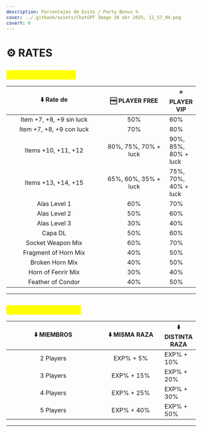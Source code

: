 ```yaml
---
description: Porcentajes de Exito / Party Bonus %
cover: ../.gitbook/assets/ChatGPT Image 26 abr 2025, 11_57_04.png
coverY: 0
---
```


# ⚙️ RATES

## <mark style="color:yellow;">MAQUINA CHAOS</mark>

<table><thead><tr><th width="329" align="center">⬇️ Rate de</th><th width="207" align="center">🆓 PLAYER FREE</th><th>⭐ PLAYER VIP</th></tr></thead><tbody><tr><td align="center">Item +7, +8, +9 sin luck</td><td align="center">50%</td><td>60%</td></tr><tr><td align="center">Item +7, +8, +9 con luck</td><td align="center">70%</td><td>80%</td></tr><tr><td align="center">Items +10, +11, +12</td><td align="center">80%, 75%, 70% + luck</td><td>90%, 85%, 80% + luck</td></tr><tr><td align="center">Items +13, +14, +15</td><td align="center">65%, 60%, 35% + luck</td><td>75%, 70%, 40% + luck</td></tr><tr><td align="center">Alas Level 1</td><td align="center">60%</td><td>70%</td></tr><tr><td align="center">Alas Level 2</td><td align="center">50%</td><td>60%</td></tr><tr><td align="center">Alas Level 3</td><td align="center">30%</td><td>40%</td></tr><tr><td align="center">Capa DL</td><td align="center">50%</td><td>60%</td></tr><tr><td align="center">Socket Weapon Mix</td><td align="center">60%</td><td>70%</td></tr><tr><td align="center">Fragment of Horn Mix</td><td align="center">40%</td><td>50%</td></tr><tr><td align="center">Broken Horn Mix</td><td align="center">40%</td><td>50%</td></tr><tr><td align="center">Horn of Fenrir Mix</td><td align="center">30%</td><td>40%</td></tr><tr><td align="center">Feather of Condor</td><td align="center">40%</td><td>50%</td></tr></tbody></table>

***

## <mark style="color:yellow;">PARTY BONUS EXP</mark>

<table><thead><tr><th width="329" align="center">⬇️ MIEMBROS</th><th width="207" align="center">⬇️ MISMA RAZA</th><th>⬇️ DISTINTA RAZA</th></tr></thead><tbody><tr><td align="center">2 Players</td><td align="center">EXP% + 5%</td><td>EXP% + 10%</td></tr><tr><td align="center">3 Players</td><td align="center">EXP% + 15%</td><td>EXP% + 20%</td></tr><tr><td align="center">4 Players</td><td align="center">EXP% + 25%</td><td>EXP% + 30%</td></tr><tr><td align="center">5 Players</td><td align="center">EXP% + 40%</td><td>EXP% + 50%</td></tr></tbody></table>

***
